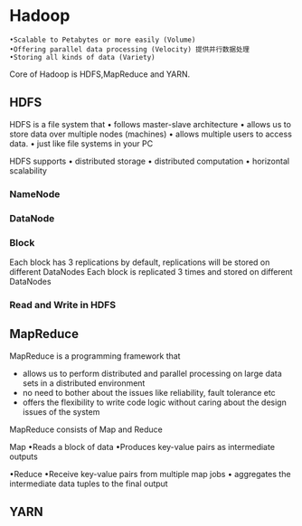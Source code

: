 Hadoop
==============

	•Scalable to Petabytes or more easily (Volume) 
	•Offering parallel data processing (Velocity) 提供并行数据处理
	•Storing all kinds of data (Variety)

Core of Hadoop is HDFS,MapReduce and YARN.

HDFS
---------------
HDFS is a file system that 
• follows master-slave architecture
• allows us to store data over multiple nodes (machines)
• allows multiple users to access data.
• just like file systems in your PC

HDFS supports
• distributed storage
• distributed computation
• horizontal scalability




### NameNode


### DataNode


### Block
Each block has 3 replications by default, replications will be stored on different DataNodes
Each block is replicated 3 times and stored on different DataNodes

### Read and Write in HDFS



MapReduce
-----------------
MapReduce is a programming framework that 
* allows us to perform distributed and parallel 
processing on large data sets in a distributed 
environment
* no need to bother about the issues like reliability, 
fault tolerance etc
* offers the flexibility to write code logic without 
caring about the design issues of the system

MapReduce consists of Map and Reduce

Map
•Reads a block of data
•Produces key-value pairs as intermediate outputs

•Reduce
•Receive key-value pairs from multiple map jobs
• aggregates the intermediate data tuples to the final 
output







YARN
------------------